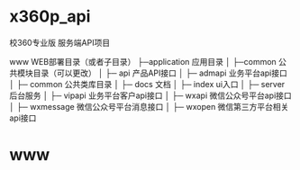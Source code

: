 x360p_api
===============

校360专业版 服务端API项目


www  WEB部署目录（或者子目录）
├─application           应用目录
│  ├─common             公共模块目录（可以更改）
│   ├─ api  产品API接口
│   ├─ admapi 业务平台api接口
│   ├─ common 公共类库目录
│   ├─ docs  文档
│   ├─ index ui入口
│   ├─ server 后台服务
│   ├─ vipapi 业务平台客户api接口
│   ├─ wxapi  微信公众号平台api接口
│   ├─ wxmessage 微信公众号平台消息接口
│   ├─ wxopen 微信第三方平台相关api接口
# www

